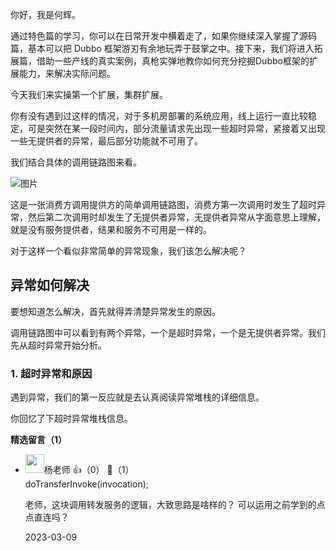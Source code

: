 你好，我是何辉。

通过特色篇的学习，你可以在日常开发中横着走了，如果你继续深入掌握了源码篇，基本可以把 Dubbo 框架游刃有余地玩弄于鼓掌之中。接下来，我们将进入拓展篇，借助一些产线的真实案例，真枪实弹地教你如何充分挖掘Dubbo框架的扩展能力，来解决实际问题。

今天我们来实操第一个扩展，集群扩展。

你有没有遇到过这样的情况，对于多机房部署的系统应用，线上运行一直比较稳定，可是突然在某一段时间内，部分流量请求先出现一些超时异常，紧接着又出现一些无提供者的异常，最后部分功能就不可用了。

我们结合具体的调用链路图来看。

![图片](https://static001.geekbang.org/resource/image/36/92/367a5e6205289515739d237c41a8bf92.png?wh=1920x1089)

这是一张消费方调用提供方的简单调用链路图，消费方第一次调用时发生了超时异常，然后第二次调用时却发生了无提供者异常，无提供者异常从字面意思上理解，就是没有服务提供者，结果和服务不可用是一样的。

对于这样一个看似非常简单的异常现象，我们该怎么解决呢？

## 异常如何解决

要想知道怎么解决，首先就得弄清楚异常发生的原因。

调用链路图中可以看到有两个异常，一个是超时异常，一个是无提供者异常。我们先从超时异常开始分析。

### 1. 超时异常和原因

遇到异常，我们的第一反应就是去认真阅读异常堆栈的详细信息。

你回忆了下超时异常堆栈信息。
<div><strong>精选留言（1）</strong></div><ul>
<li><img src="" width="30px"><span>杨老师</span> 👍（0） 💬（1）<div>doTransferInvoke(invocation);

老师，这块调用转发服务的逻辑，大致思路是啥样的？
可以运用之前学到的点点直连吗？</div>2023-03-09</li><br/>
</ul>